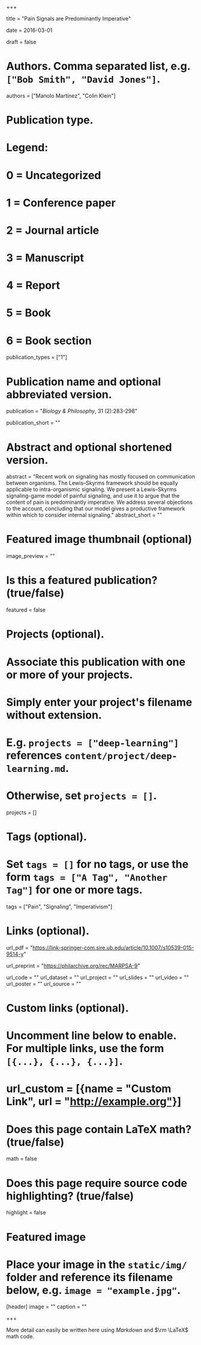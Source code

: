 +++ 

title = "Pain Signals are Predominantly Imperative" 

date = 2016-03-01

draft = false

# Authors. Comma separated list, e.g. `["Bob Smith", "David Jones"]`. 

authors = ["Manolo Martínez", "Colin Klein"]

# Publication type.
# Legend:
# 0 = Uncategorized
# 1 = Conference paper
# 2 = Journal article
# 3 = Manuscript
# 4 = Report
# 5 = Book
# 6 = Book section
publication_types = ["1"]

# Publication name and optional abbreviated version. 

publication = "*Biology & Philosophy*, 31 (2):283-298"

publication_short = ""

# Abstract and optional shortened version.

abstract = "Recent work on signaling has mostly focused on communication between organisms. The Lewis–Skyrms framework should be equally applicable to intra-organismic signaling. We present a Lewis–Skyrms signaling-game model of painful signaling, and use it to argue that the content of pain is predominantly imperative. We address several objections to the account, concluding that our model gives a productive framework within which to consider internal signaling." 
abstract_short = ""

# Featured image thumbnail (optional)
image_preview = ""

# Is this a featured publication? (true/false) 
featured = false

# Projects (optional).
#   Associate this publication with one or more of your projects.
#   Simply enter your project's filename without extension.
#   E.g. `projects = ["deep-learning"]` references `content/project/deep-learning.md`.
#   Otherwise, set `projects = []`.
projects = []

# Tags (optional).
#   Set `tags = []` for no tags, or use the form `tags = ["A Tag", "Another Tag"]` for one or more tags. 

tags = ["Pain", "Signaling", "Imperativism"]

# Links (optional). 
url_pdf = "https://link-springer-com.sire.ub.edu/article/10.1007/s10539-015-9514-y" 

url_preprint = "https://philarchive.org/rec/MARPSA-9" 

url_code = "" 
url_dataset = "" 
url_project = "" 
url_slides = "" 
url_video = "" 
url_poster = "" 
url_source = ""

# Custom links (optional).
#   Uncomment line below to enable. For multiple links, use the form `[{...}, {...}, {...}]`.
# url_custom = [{name = "Custom Link", url = "http://example.org"}]

# Does this page contain LaTeX math? (true/false) 
math = false

# Does this page require source code highlighting? (true/false) 
highlight = false

# Featured image
# Place your image in the `static/img/` folder and reference its filename below, e.g. `image = "example.jpg"`.
[header]
image = ""
caption = ""

+++

More detail can easily be written here using *Markdown* and $\rm \LaTeX$ math code.

